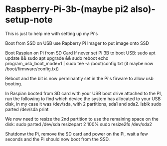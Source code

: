 # Raspberry-Pi-3b-(maybe pi2 also)-setup-note

This is just to help me with setting up my Pi's

Boot from SSD on USB
use Rapberry Pi Imager to put image onto SSD

Boot Raspian on Pi from SD Card
If never set Pi 3B to boot USB:
sudo apt update && sudo apt upgrade && sudo reboot
echo program_usb_boot_mode=1 | sudo tee -a /boot/config.txt   (it maybe now /boot/firmware/config.txt)

Reboot and the bit is now perminantly set in the Pi's firware to allow usb booting.

In Raspian booted from SD card with your USB boot drive attached to the PI, run the following to find which device the system has allocated to your USB disk, in my case it was /dev/sda, with 2 partitions, sda1 and sda2. 
lsblk
sudo parted /dev/sda print

We now need to resize the 2nd partition to use the remaining space on the disk:
sudo parted /dev/sda resizepart 2 100%
sudo resize2fs /dev/sda2

Shutdonw the Pi, remove the SD card and power on the Pi, wait a few seconds and the Pi should now boot from the SSD.
